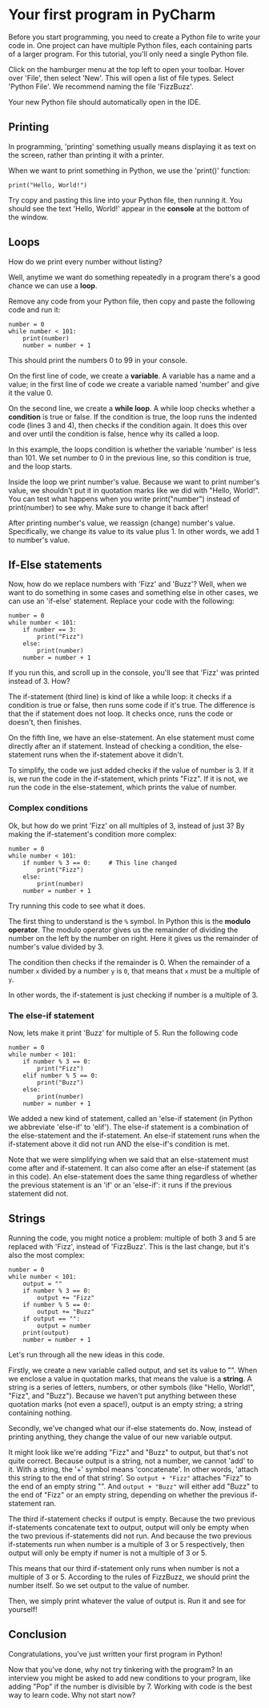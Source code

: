 # Your first program in PyCharm

Before you start programming, you need to create a Python file to write your code in. One project can have multiple Python files, each containing parts of a larger program. For this tutorial, you'll only need a single Python file.

Click on the hamburger menu at the top left to open your toolbar. Hover over 'File', then select 'New'. This will open a list of file types. Select 'Python File'. We recommend naming the file 'FizzBuzz'.

Your new Python file should automatically open in the IDE.

## Printing

In programming, 'printing' something usually means displaying it as text on the screen, rather than printing it with a printer.

When we want to print something in Python, we use the 'print()' function:
```
print("Hello, World!")
```
Try copy and pasting this line into your Python file, then running it. You should see the text 'Hello, World!' appear in the **console** at the bottom of the window.

## Loops

How do we print every number without listing?

Well, anytime we want do something repeatedly in a program there's a good chance we can use a **loop**.

Remove any code from your Python file, then copy and paste the following code and run it:
```
number = 0
while number < 101:
    print(number)
    number = number + 1
```
This should print the numbers 0 to 99 in your console.

On the first line of code, we create a **variable**. A variable has a name and a value; in the first line of code we create a variable named 'number' and give it the value 0.

On the second line, we create a **while loop**. A while loop checks whether a **condition** is true or false. If the condition is true, the loop runs the indented code (lines 3 and 4), then checks if the condition again. It does this over and over until the condition is false, hence why its called a loop.

In this example, the loops condition is whether the variable 'number' is less than 101. We set number to 0 in the previous line, so this condition is true, and the loop starts.

Inside the loop we print number's value. Because we want to print number's value, we shouldn't put it in quotation marks like we did with "Hello, World!". You can test what happens when you write print("number") instead of print(number) to see why. Make sure to change it back after!

After printing number's value, we reassign (change) number's value. Specifically, we change its value to its value plus 1. In other words, we add 1 to number's value. 

## If-Else statements

Now, how do we replace numbers with 'Fizz' and 'Buzz'? Well, when we want to do something in some cases and something else in other cases, we can use an 'if-else' statement. Replace your code with the following:
```
number = 0
while number < 101:
    if number == 3:
        print("Fizz")
    else:
        print(number)
    number = number + 1
```
If you run this, and scroll up in the console, you'll see that 'Fizz' was printed instead of 3. How?

The if-statement (third line) is kind of like a while loop: it checks if a condition is true or false, then runs some code if it's true. The difference is that the if statement does not loop. It checks once, runs the code or doesn't, then finishes.

On the fifth line, we have an else-statement. An else statement must come directly after an if statement. Instead of checking a condition, the else-statement runs when the if-statement above it didn't.

To simplify, the code we just added checks if the value of number is 3. If it is, we run the code in the if-statement, which prints "Fizz". If it is not, we run the code in the else-statement, which prints the value of number.

### Complex conditions

Ok, but how do we print 'Fizz' on all multiples of 3, instead of just 3? By making the if-statement's condition more complex:
```
number = 0
while number < 101:
    if number % 3 == 0:     # This line changed
        print("Fizz")
    else:
        print(number)
    number = number + 1
```
Try running this code to see what it does.

The first thing to understand is the `%` symbol. In Python this is the **modulo operator**. The modulo operator gives us the remainder of dividing the number on the left by the number on right. Here it gives us the remainder of number's value divided by 3.

The condition then checks if the remainder is 0. When the remainder of a number `x` divided by a number `y` is `0`, that means that `x` must be a multiple of `y`.

In other words, the if-statement is just checking if number is a multiple of 3.

### The else-if statement

Now, lets make it print 'Buzz' for multiple of 5. Run the following code
```
number = 0
while number < 101:
    if number % 3 == 0:
        print("Fizz")
    elif number % 5 == 0:
        print("Buzz")
    else:
        print(number)
    number = number + 1
```
We added a new kind of statement, called an 'else-if statement (in Python we abbreviate 'else-if' to 'elif'). The else-if statement is a combination of the else-statement and the if-statement. An else-if statement runs when the if-statement above it did not run AND the else-if's condition is met.

Note that we were simplifying when we said that an else-statement must come after and if-statement. It can also come after an else-if statement (as in this code). An else-statement does the same thing regardless of whether the previous statement is an 'if' or an 'else-if': it runs if the previous statement did not.

## Strings

Running the code, you might notice a problem: multiple of both 3 and 5 are replaced with 'Fizz', instead of 'FizzBuzz'. This is the last change, but it's also the most complex:
```
number = 0
while number < 101:
    output = ""
    if number % 3 == 0:
        output += "Fizz"
    if number % 5 == 0:
        output += "Buzz"
    if output == "":
        output = number
    print(output)
    number = number + 1
```

Let's run through all the new ideas in this code.

Firstly, we create a new variable called output, and set its value to "". When we enclose a value in quotation marks, that means the value is a **string**. A string is a series of letters, numbers, or other symbols (like "Hello, World!", "Fizz", and "Buzz"). Because we haven't put anything between these quotation marks (not even a space!), output is an empty string; a string containing nothing.

Secondly, we've changed what our if-else statements do. Now, instead of printing anything, they change the value of our new variable output.

It might look like we're adding "Fizz" and "Buzz" to output, but that's not quite correct. Because output is a string, not a number, we cannot 'add' to it. With a string, the '+' symbol means 'concatenate'. In other words, 'attach this string to the end of that string'.
So `output + "Fizz"` attaches "Fizz" to the end of an empty string "". And `output + "Buzz"` will either add "Buzz" to the end of "Fizz" or an empty string, depending on whether the previous if-statement ran.

The third if-statement checks if output is empty. Because the two previous if-statements concatenate text to output, output will only be empty when the two previous if-statements did not run. And because the two previous if-statements run when number is a multiple of 3 or 5 respectively, then output will only be empty if numer is not a multiple of 3 or 5.

This means that our third if-statement only runs when number is not a multiple of 3 or 5. According to the rules of FizzBuzz, we should print the number itself. So we set output to the value of number.

Then, we simply print whatever the value of output is. Run it and see for yourself!

## Conclusion
Congratulations, you've just written your first program in Python!

Now that you've done, why not try tinkering with the program? In an interview you might be asked to add new conditions to your program, like adding "Pop" if the number is divisible by 7. Working with code is the best way to learn code. Why not start now?